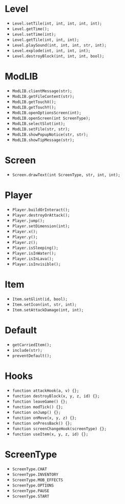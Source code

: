 # Level
* ` Level.setTile(int, int, int, int, int); `
* ` Level.getTime(); `
* ` Level.setTime(int); `
* ` Level.getTile(int, int, int); `
* ` Level.playSound(int, int, int, str, int); `
* ` Level.explode(int, int, int, int); `
* ` Level.destroyBlock(int, int, int, bool); `


# ModLIB
* ` ModLIB.clientMessage(str); `
* ` ModLIB.getFileContent(str); `
* ` ModLIB.getTouchX(); `
* ` ModLIB.getTouchY(); `
* ` ModLIB.openOptionsScreen(int); `
* ` ModLIB.openScreen(int ScreenType); `
* ` ModLIB.selectSlot(int); `
* ` ModLIB.setFile(str, str); `
* ` ModLIB.showPopupNotice(str, str); `
* ` ModLIB.showTipMessage(str); `

# Screen
* ` Screen.drawText(int ScreenType, str, int, int); `

# Player
* ` Player.buildOrInteract(); `
* ` Player.destroyOrAttack(); `
* ` Player.jump(); `
* ` Player.setDimension(int); `
* ` Player.x(); `
* ` Player.y(); `
* ` Player.z(); `
* ` Player.isSleeping(); `
* ` Player.isInWater(); `
* ` Player.isInLava(); `
* ` Player.isInvisible(); `

# Item
* ` Item.setGlint(id, bool); `
* ` Item.setIcon(int, str, int); `
* ` Item.setAttackDamage(int, int); `

# Default
* ` getCarriedItem(); `
* ` include(str); `
* ` preventDefault(); `

# Hooks
* ` function attackHook(a, v) {}; `
* ` function destroyBlock(x, y, z, id) {}; `
* ` function leaveGame() {}; `
* ` function modTick() {}; `
* ` function onJump() {}; `
* ` function onMove(x, y, z) {}; `
* ` function onPressBack() {}; `
* ` function screenChangeHook(screenType) {}; `
* ` function useItem(x, y, z, id) {}; `

# ScreenType
* ` ScreenType.CHAT `
* ` ScreenType.INVENTORY `
* ` ScreenType.MOB_EFFECTS `
* ` ScreenType.OPTIONS `
* ` ScreenType.PAUSE `
* ` ScreenType.START `
